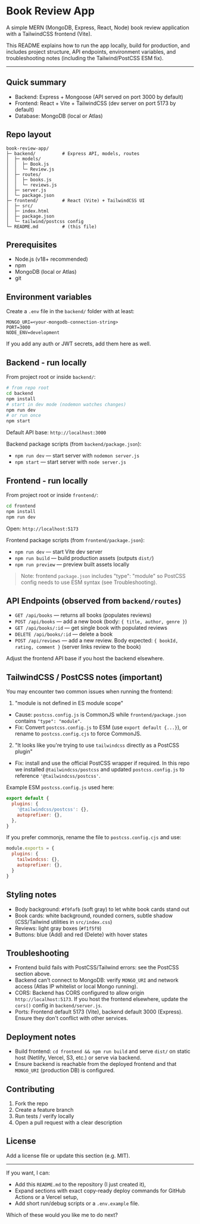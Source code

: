 # Book Review App

A simple MERN (MongoDB, Express, React, Node) book review application with a TailwindCSS frontend (Vite).

This README explains how to run the app locally, build for production, and includes project structure, API endpoints, environment variables, and troubleshooting notes (including the Tailwind/PostCSS ESM fix).

---

## Quick summary
- Backend: Express + Mongoose (API served on port 3000 by default)
- Frontend: React + Vite + TailwindCSS (dev server on port 5173 by default)
- Database: MongoDB (local or Atlas)

## Repo layout
```
book-review-app/
├─ backend/          # Express API, models, routes
│  ├─ models/
│  │  ├─ Book.js
│  │  └─ Review.js
│  ├─ routes/
│  │  ├─ books.js
│  │  └─ reviews.js
│  ├─ server.js
│  └─ package.json
├─ frontend/         # React (Vite) + TailwindCSS UI
│  ├─ src/
│  ├─ index.html
│  ├─ package.json
│  └─ tailwind/postcss config
└─ README.md         # (this file)
```

## Prerequisites
- Node.js (v18+ recommended)
- npm
- MongoDB (local or Atlas)
- git

## Environment variables
Create a `.env` file in the `backend/` folder with at least:

```
MONGO_URI=<your-mongodb-connection-string>
PORT=3000
NODE_ENV=development
```

If you add any auth or JWT secrets, add them here as well.

## Backend - run locally
From project root or inside `backend/`:

```bash
# from repo root
cd backend
npm install
# start in dev mode (nodemon watches changes)
npm run dev
# or run once
npm start
```

Default API base: `http://localhost:3000`

Backend package scripts (from `backend/package.json`):
- `npm run dev` — start server with `nodemon server.js`
- `npm start` — start server with `node server.js`

## Frontend - run locally
From project root or inside `frontend/`:

```bash
cd frontend
npm install
npm run dev
```

Open: `http://localhost:5173`

Frontend package scripts (from `frontend/package.json`):
- `npm run dev` — start Vite dev server
- `npm run build` — build production assets (outputs `dist/`)
- `npm run preview` — preview built assets locally

> Note: frontend `package.json` includes "type": "module" so PostCSS config needs to use ESM syntax (see Troubleshooting).

## API Endpoints (observed from `backend/routes`)
- `GET /api/books` — returns all books (populates reviews)
- `POST /api/books` — add a new book (body: `{ title, author, genre }`)
- `GET /api/books/:id` — get single book with populated reviews
- `DELETE /api/books/:id` — delete a book
- `POST /api/reviews` — add a new review. Body expected: `{ bookId, rating, comment }` (server links review to the book)

Adjust the frontend API base if you host the backend elsewhere.

## TailwindCSS / PostCSS notes (important)
You may encounter two common issues when running the frontend:

1) "module is not defined in ES module scope"
- Cause: `postcss.config.js` is CommonJS while `frontend/package.json` contains `"type": "module"`.
- Fix: Convert `postcss.config.js` to ESM (use `export default {...}`), or rename to `postcss.config.cjs` to force CommonJS.

2) "It looks like you're trying to use `tailwindcss` directly as a PostCSS plugin"
- Fix: install and use the official PostCSS wrapper if required. In this repo we installed `@tailwindcss/postcss` and updated `postcss.config.js` to reference `'@tailwindcss/postcss'`.

Example ESM `postcss.config.js` used here:

```js
export default {
  plugins: {
    '@tailwindcss/postcss': {},
    autoprefixer: {},
  },
}
```

If you prefer commonjs, rename the file to `postcss.config.cjs` and use:

```js
module.exports = {
  plugins: {
    tailwindcss: {},
    autoprefixer: {},
  }
}
```

## Styling notes
- Body background: `#f9fafb` (soft gray) to let white book cards stand out
- Book cards: white background, rounded corners, subtle shadow (CSS/Tailwind utilities in `src/index.css`)
- Reviews: light gray boxes (`#f1f5f9`)
- Buttons: blue (Add) and red (Delete) with hover states

## Troubleshooting
- Frontend build fails with PostCSS/Tailwind errors: see the PostCSS section above.
- Backend can't connect to MongoDB: verify `MONGO_URI` and network access (Atlas IP whitelist or local Mongo running).
- CORS: Backend has CORS configured to allow origin `http://localhost:5173`. If you host the frontend elsewhere, update the `cors()` config in `backend/server.js`.
- Ports: Frontend default 5173 (Vite), backend default 3000 (Express). Ensure they don't conflict with other services.

## Deployment notes
- Build frontend: `cd frontend && npm run build` and serve `dist/` on static host (Netlify, Vercel, S3, etc.) or serve via backend.
- Ensure backend is reachable from the deployed frontend and that `MONGO_URI` (production DB) is configured.

## Contributing
1. Fork the repo
2. Create a feature branch
3. Run tests / verify locally
4. Open a pull request with a clear description

## License
Add a license file or update this section (e.g. MIT).

---

If you want, I can:
- Add this `README.md` to the repository (I just created it),
- Expand sections with exact copy-ready deploy commands for GitHub Actions or a Vercel setup,
- Add short run/debug scripts or a `.env.example` file.

Which of these would you like me to do next?
